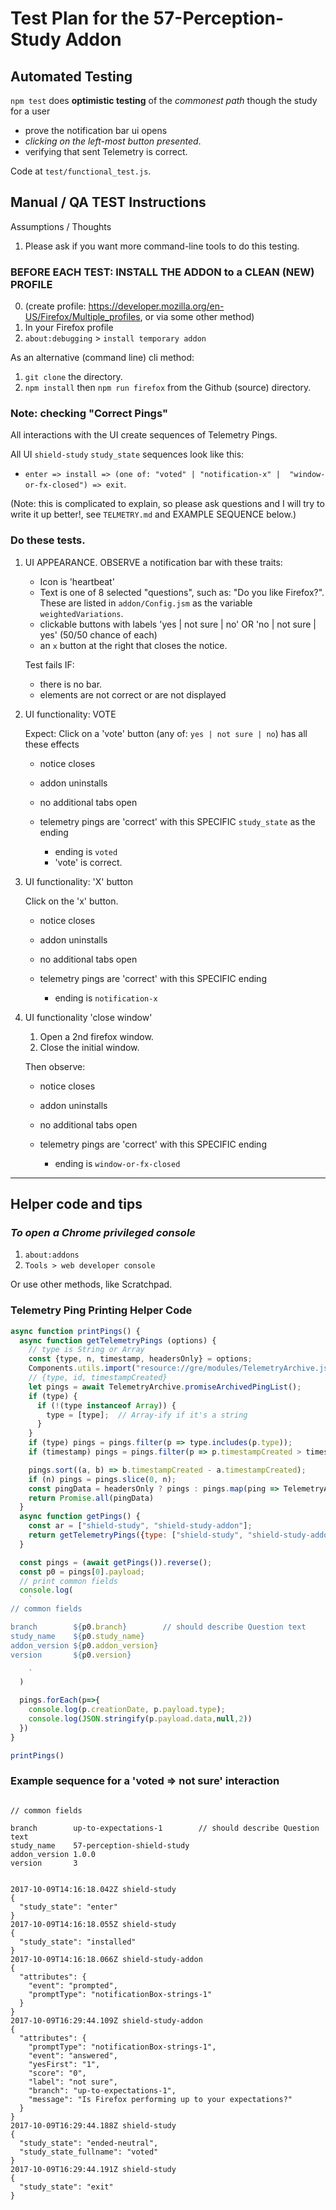 # Test Plan for the 57-Perception-Study Addon

## Automated Testing

`npm test` does **optimistic testing** of the *commonest path* though the study for a user

- prove the notification bar ui opens
- *clicking on the left-most button presented*.
- verifying that sent Telemetry is correct.

Code at `test/functional_test.js`.

## Manual / QA TEST Instructions

Assumptions / Thoughts

1.  Please ask if you want  more command-line tools to do this testing.

### BEFORE EACH TEST: INSTALL THE ADDON to a CLEAN (NEW) PROFILE

0.  (create profile:  https://developer.mozilla.org/en-US/Firefox/Multiple_profiles, or via some other method)
1.  In your Firefox profile
2.  `about:debugging` > `install temporary addon`

As an alternative (command line) cli method:

1. `git clone` the directory.
2. `npm install` then `npm run firefox` from the Github (source) directory.


### Note: checking "Correct Pings"

All interactions with the UI create sequences of Telemetry Pings.

All UI `shield-study` `study_state` sequences look like this:

- `enter => install => (one of: "voted" | "notification-x" |  "window-or-fx-closed") => exit`.

(Note: this is complicated to explain, so please ask questions and I will try to write it up better!, see `TELMETRY.md` and EXAMPLE SEQUENCE below.)

### Do these tests.

1.  UI APPEARANCE.  OBSERVE a notification bar with these traits:

    *  Icon is 'heartbeat'
    *  Text is one of 8 selected "questions", such as:  "Do you like Firefox?".  These are listed in `addon/Config.jsm` as the variable `weightedVariations`.
    *  clickable buttons with labels 'yes | not sure | no'  OR 'no | not sure | yes' (50/50 chance of each)
    *  an `x` button at the right that closes the notice.

    Test fails IF:

    - there is no bar.
    - elements are not correct or are not displayed


2.  UI functionality: VOTE

    Expect:  Click on a 'vote' button (any of: `yes | not sure | no`) has all these effects

    - notice closes
    - addon uninstalls
    - no additional tabs open
    - telemetry pings are 'correct' with this SPECIFIC `study_state` as the ending

        - ending is `voted`
        - 'vote' is correct.

3.  UI functionality: 'X' button

    Click on the 'x' button.

    - notice closes
    - addon uninstalls
    - no additional tabs open
    - telemetry pings are 'correct' with this SPECIFIC ending

      - ending is `notification-x`

4.  UI functionality  'close window'

    1.  Open a 2nd firefox window.
    2.  Close the initial window.

    Then observe:

    - notice closes
    - addon uninstalls
    - no additional tabs open
    - telemetry pings are 'correct' with this SPECIFIC ending

      - ending is `window-or-fx-closed`


---
## Helper code and tips

### ***To open a Chrome privileged console***

1.  `about:addons`
2.  `Tools > web developer console`

Or use other methods, like Scratchpad.


### **Telemetry Ping Printing Helper Code**

```javascript
async function printPings() {
  async function getTelemetryPings (options) {
    // type is String or Array
    const {type, n, timestamp, headersOnly} = options;
    Components.utils.import("resource://gre/modules/TelemetryArchive.jsm");
    // {type, id, timestampCreated}
    let pings = await TelemetryArchive.promiseArchivedPingList();
    if (type) {
      if (!(type instanceof Array)) {
        type = [type];  // Array-ify if it's a string
      }
    }
    if (type) pings = pings.filter(p => type.includes(p.type));
    if (timestamp) pings = pings.filter(p => p.timestampCreated > timestamp);

    pings.sort((a, b) => b.timestampCreated - a.timestampCreated);
    if (n) pings = pings.slice(0, n);
    const pingData = headersOnly ? pings : pings.map(ping => TelemetryArchive.promiseArchivedPingById(ping.id));
    return Promise.all(pingData)
  }
  async function getPings() {
    const ar = ["shield-study", "shield-study-addon"];
    return getTelemetryPings({type: ["shield-study", "shield-study-addon"]});
  }

  const pings = (await getPings()).reverse();
  const p0 = pings[0].payload;
  // print common fields
  console.log(
    `
// common fields

branch        ${p0.branch}        // should describe Question text
study_name    ${p0.study_name}
addon_version ${p0.addon_version}
version       ${p0.version}

    `
  )

  pings.forEach(p=>{
    console.log(p.creationDate, p.payload.type);
    console.log(JSON.stringify(p.payload.data,null,2))
  })
}

printPings()

```


### Example sequence for a 'voted => not sure' interaction

```

// common fields

branch        up-to-expectations-1        // should describe Question text
study_name    57-perception-shield-study
addon_version 1.0.0
version       3


2017-10-09T14:16:18.042Z shield-study
{
  "study_state": "enter"
}
2017-10-09T14:16:18.055Z shield-study
{
  "study_state": "installed"
}
2017-10-09T14:16:18.066Z shield-study-addon
{
  "attributes": {
    "event": "prompted",
    "promptType": "notificationBox-strings-1"
  }
}
2017-10-09T16:29:44.109Z shield-study-addon
{
  "attributes": {
    "promptType": "notificationBox-strings-1",
    "event": "answered",
    "yesFirst": "1",
    "score": "0",
    "label": "not sure",
    "branch": "up-to-expectations-1",
    "message": "Is Firefox performing up to your expectations?"
  }
}
2017-10-09T16:29:44.188Z shield-study
{
  "study_state": "ended-neutral",
  "study_state_fullname": "voted"
}
2017-10-09T16:29:44.191Z shield-study
{
  "study_state": "exit"
}
```
